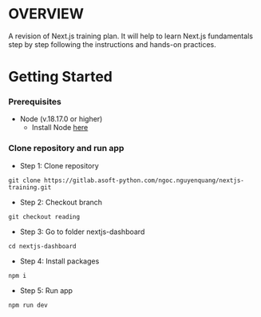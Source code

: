 # OVERVIEW

A revision of Next.js training plan. It will help to learn Next.js fundamentals step by step following the instructions and hands-on practices.

# Getting Started

### Prerequisites

- Node (v.18.17.0 or higher)
  - Install Node [here](https://nodejs.org/en/)

### Clone repository and run app

- Step 1: Clone repository

```
git clone https://gitlab.asoft-python.com/ngoc.nguyenquang/nextjs-training.git
```

- Step 2:  Checkout branch

```
git checkout reading
```

- Step 3: Go to folder nextjs-dashboard

```
cd nextjs-dashboard
```

- Step 4: Install packages

```
npm i
```

- Step 5: Run app

```
npm run dev
```
